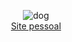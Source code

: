 <p align="center">
  <img alt="dog" src="https://j.gifs.com/6XQ2qQ.gif"><br>
  <a href="https://imanasomali.vercel.app">Site pessoal</a>
</p>

<!--
**manasomali/manasomali** is a ✨ _special_ ✨ repository because its `README.md` (this file) appears on your GitHub profile.

Here are some ideas to get you started:

- 🔭 I’m currently working on ...
- 🌱 I’m currently learning ...
- 👯 I’m looking to collaborate on ...
- 🤔 I’m looking for help with ...
- 💬 Ask me about ...
- 📫 How to reach me: ...
- 😄 Pronouns: ...
- ⚡ Fun fact: ...
-->
